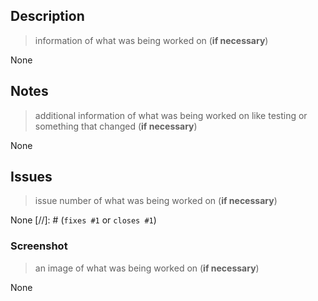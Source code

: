 ## Description
> information of what was being worked on (__if necessary__)

None

## Notes
> additional information of what was being worked on like testing or something that changed (__if necessary__)

None

## Issues
> issue number of what was being worked on (__if necessary__)

None
[//]: # (`fixes #1` or `closes #1`)

### Screenshot
> an image of what was being worked on (__if necessary__)

None
